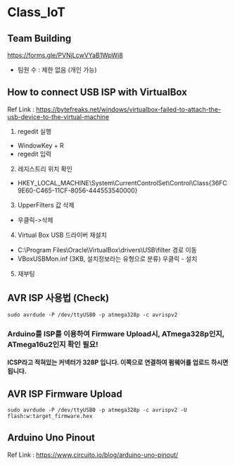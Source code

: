 # Class_IoT

## Team Building
https://forms.gle/PVNjLcwVYaB1WpWj8
- 팀원 수 : 제한 없음 (개인 가능)

## How to connect USB ISP with VirtualBox

Ref Link :  https://bytefreaks.net/windows/virtualbox-failed-to-attach-the-usb-device-to-the-virtual-machine

1. regedit 실행
* WindowKey + R 
* regedit 입력

2. 레지스트리 위치 확인 
* HKEY_LOCAL_MACHINE\System\CurrentControlSet\Control\Class\{36FC9E60-C465-11CF-8056-444553540000}

3. UpperFilters 값 삭제
* 우클릭->삭제

4. Virtual Box USB 드라이버 재설치
* C:\Program Files\Oracle\VirtualBox\drivers\USB\filter 경로 이동
* VBoxUSBMon.inf (3KB, 설치정보라는 유형으로 분류) 우클릭 - 설치

5. 재부팅

## AVR ISP 사용법 (Check)
    sudo avrdude -P /dev/ttyUSB0 -p atmega328p -c avrispv2
### Arduino를 ISP를 이용하여 Firmware Upload시, ATmega328p인지, ATmega16u2인지 확인 필요!
#### ICSP라고 적혀있는 커넥터가 328P 입니다. 이쪽으로 연결하여 펌웨어를 업로드 하시면 됩니다. 
    
## AVR ISP Firmware Upload
    sudo avrdude -P /dev/ttyUSB0 -p atmega328p -c avrispv2 -U flash:w:target_firmware.hex

## Arduino Uno Pinout
Ref Link : https://www.circuito.io/blog/arduino-uno-pinout/
